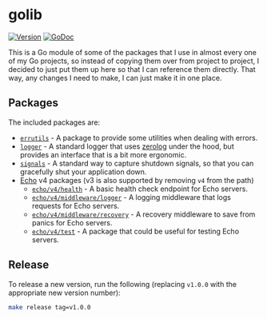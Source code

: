 # golib

[![Version](https://img.shields.io/badge/version-v0.1.0-green.svg)](https://github.com/robinjoseph08/golib/tags)
[![GoDoc](https://pkg.go.dev/badge/github.com/robinjoseph08/golib)](https://pkg.go.dev/github.com/robinjoseph08/golib)

This is a Go module of some of the packages that I use in almost every one of my Go projects, so instead of copying them
over from project to project, I decided to just put them up here so that I can reference them directly. That way, any
changes I need to make, I can just make it in one place.

## Packages

The included packages are:

- [`errutils`](./errutils) - A package to provide some utilities when dealing with errors.
- [`logger`](./logger) - A standard logger that uses [zerolog](https://github.com/rs/zerolog) under the hood, but
  provides an interface that is a bit more ergonomic.
- [`signals`](./signals) - A standard way to capture shutdown signals, so that you can gracefully shut your application
  down.
- [Echo](https://echo.labstack.com/) v4 packages (v3 is also supported by removing `v4` from the path)
  - [`echo/v4/health`](./echo/v4/health) - A basic health check endpoint for Echo servers.
  - [`echo/v4/middleware/logger`](./echo/v4/middleware/logger) - A logging middleware that logs requests for Echo
    servers.
  - [`echo/v4/middleware/recovery`](./echo/v4/middleware/recovery) - A recovery middleware to save from panics for Echo
    servers.
  - [`echo/v4/test`](./echo/v4/test) - A package that could be useful for testing Echo servers.

## Release

To release a new version, run the following (replacing `v1.0.0` with the appropriate new version number):

```sh
make release tag=v1.0.0
```
